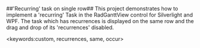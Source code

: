 ##'Recurring' task on single row##
This project demonstrates how to implement a 'recurring' Task in the RadGanttView control for Silverlight and WPF. The task which has recurrences is displayed on the same row and the drag and drop of its 'recurrences' disabled.

<keywords:custom, recurrences, same, occur>